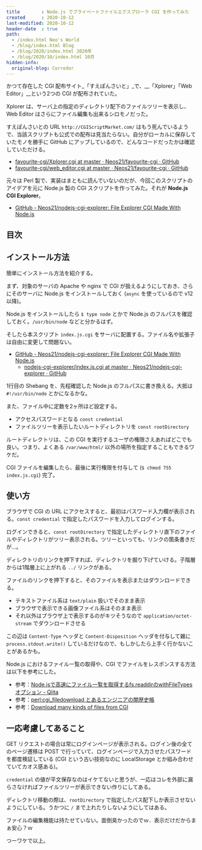 ```yaml
---
title        : Node.js でプライベートファイルエクスプローラ CGI を作ってみた
created      : 2020-10-12
last-modified: 2020-10-12
header-date  : true
path:
  - /index.html Neo's World
  - /blog/index.html Blog
  - /blog/2020/index.html 2020年
  - /blog/2020/10/index.html 10月
hidden-info:
  original-blog: Corredor
---
```


かつて存在した CGI 配布サイト_「すえぽんさいと」_で、__「Xplorer」「Web Editor」__という2つの CGI が配布されていた。

Xplorer は、サーバ上の指定のディレクトリ配下のファイルツリーを表示し、Web Editor はさらにファイル編集も出来るシロモノだった。

すえぽんさいとの URL `http://CGIScriptMarket.com/` はもう死んでいるようで、当該スクリプトも公式での配布は見当たらない。自分がローカルに保存していたモノを勝手に GitHub にアップしているので、どんなコードだったかは確認していただける。

- [favourite-cgi/Xplorer.cgi at master · Neos21/favourite-cgi · GitHub](https://github.com/Neos21/favourite-cgi/blob/master/xplorer/Xplorer.cgi)
- [favourite-cgi/web_editor.cgi at master · Neos21/favourite-cgi · GitHub](https://github.com/Neos21/favourite-cgi/blob/master/web%20editor/web_editor.cgi)

元々は Perl 製で、実装はまともに読んでいないのだが、今回このスクリプトのアイデアを元に Node.js 製の CGI スクリプトを作ってみた。それが __Node.js CGI Explorer__。

- [GitHub - Neos21/nodejs-cgi-explorer: File Explorer CGI Made With Node.js](https://github.com/Neos21/nodejs-cgi-explorer)

## 目次

## インストール方法

簡単にインストール方法を紹介する。

まず、対象のサーバの Apache や nginx で CGI が扱えるようにしておき、さらにそのサーバに Node.js をインストールしておく (`async` を使っているので v12 以降)。

Node.js をインストールしたら `$ type node` とかで Node.js のフルパスを確認しておく。`/usr/bin/node` などと分かるはず。

そしたら本スクリプト `index.js.cgi` をサーバに配置する。ファイル名や拡張子は自由に変更して問題ない。

- [GitHub - Neos21/nodejs-cgi-explorer: File Explorer CGI Made With Node.js](https://github.com/Neos21/nodejs-cgi-explorer)
  - [nodejs-cgi-explorer/index.js.cgi at master · Neos21/nodejs-cgi-explorer · GitHub](https://github.com/Neos21/nodejs-cgi-explorer/blob/master/index.js.cgi)

1行目の Shebang を、先程確認した Node.js のフルパスに書き換える。大抵は `#!/usr/bin/node` とかになるかな。

また、ファイル中に定数を2ヶ所ほど設定する。

- アクセスパスワードとなる `const credential`
- ファイルツリーを表示したいルートディレクトリを `const rootDirectory`

ルートディレクトリは、この CGI を実行するユーザの権限さえあればどこでも良い。つまり、よくある `/var/www/html/` 以外の場所を指定することもできるワケだ。

CGI ファイルを編集したら、最後に実行権限を付与して (`$ chmod 755 index.js.cgi`) 完了。

## 使い方

ブラウザで CGI の URL にアクセスすると、最初はパスワード入力欄が表示される。`const credential` で指定したパスワードを入力してログインする。

ログインできると、`const rootDirectory` で指定したディレクトリ直下のファイルやディレクトリがツリー表示される。ツリーといっても、リンクの箇条書きだが…。

ディレクトリのリンクを押下すれば、ディレクトリを掘り下げていける。子階層からは1階層上に上がれる `../` リンクがある。

ファイルのリンクを押下すると、そのファイルを表示またはダウンロードできる。

- テキストファイル系は `text/plain` 扱いでそのまま表示
- ブラウザで表示できる画像ファイル系はそのまま表示
- それ以外はブラウザ上で表示するのがキツそうなので `application/octet-stream` でダウンロードさせる

この辺は `Content-Type` ヘッダと `Content-Disposition` ヘッダを付与して雑に `process.stdout.write()` しているだけなので、もしかしたら上手く行かないことがあるかも。

Node.js におけるファイル一覧の取得や、CGI でファイルをレスポンスする方法は以下を参考にした。

- 参考：[Node.jsで高速にファイル一覧を取得するfs.readdirのwithFileTypesオプション - Qiita](https://qiita.com/shisama/items/affb219514eb1166198e)
- 参考：[perl:cgi_filedownload とあるエンジニアの闇歴史帳](https://tech.katsubemakito.net/perl/cgi_filedownload)
- 参考：[Download many kinds of files from CGI](http://cms.phys.s.u-tokyo.ac.jp/~naoki/CIPINTRO/CCGI/download.html)

## 一応考慮してあること

GET リクエストの場合は常にログインページが表示される。ログイン後の全てのページ遷移は POST で行っていて、ログインページで入力させたパスワードを都度検証している (CGI という古い技術なのに LocalStorage とか組み合わせていてカオス感ある)。

`credential` の値が平文保存なのはイケてないと思うが、一応はコレを外部に漏らさなければファイルツリーが表示できない作りにしてある。

ディレクトリ移動の際は、`rootDirectory` で指定したパス配下しか表示させないようにしている。うかつに `/` まで上れたりしないようにしてはある。

ファイルの編集機能は持たせていない。面倒臭かったのでｗ．表示だけだからまぁ安心？ｗ

つーワケで以上。
